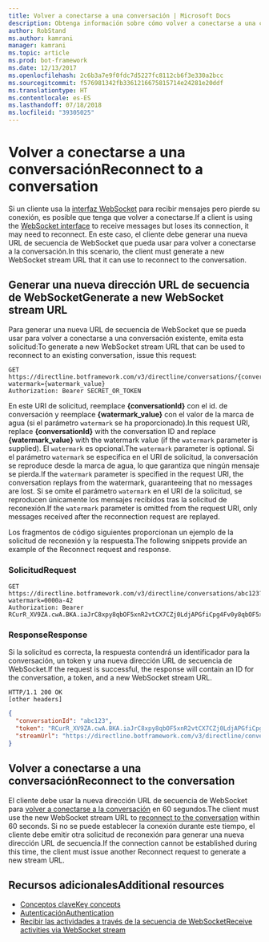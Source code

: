 ```yaml
---
title: Volver a conectarse a una conversación | Microsoft Docs
description: Obtenga información sobre cómo volver a conectarse a una conversación mediante Direct Line API v3.0.
author: RobStand
ms.author: kamrani
manager: kamrani
ms.topic: article
ms.prod: bot-framework
ms.date: 12/13/2017
ms.openlocfilehash: 2c6b3a7e9f0fdc7d5227fc8112cb6f3e330a2bcc
ms.sourcegitcommit: f576981342fb3361216675815714e24281e20ddf
ms.translationtype: HT
ms.contentlocale: es-ES
ms.lasthandoff: 07/18/2018
ms.locfileid: "39305025"
---
```

# <a name="reconnect-to-a-conversation"></a><span data-ttu-id="8e09b-103">Volver a conectarse a una conversación</span><span class="sxs-lookup"><span data-stu-id="8e09b-103">Reconnect to a conversation</span></span>

<span data-ttu-id="8e09b-104">Si un cliente usa la [interfaz WebSocket](bot-framework-rest-direct-line-3-0-receive-activities.md#connect-via-websocket) para recibir mensajes pero pierde su conexión, es posible que tenga que volver a conectarse.</span><span class="sxs-lookup"><span data-stu-id="8e09b-104">If a client is using the [WebSocket interface](bot-framework-rest-direct-line-3-0-receive-activities.md#connect-via-websocket) to receive messages but loses its connection, it may need to reconnect.</span></span> <span data-ttu-id="8e09b-105">En este caso, el cliente debe generar una nueva URL de secuencia de WebSocket que pueda usar para volver a conectarse a la conversación.</span><span class="sxs-lookup"><span data-stu-id="8e09b-105">In this scenario, the client must generate a new WebSocket stream URL that it can use to reconnect to the conversation.</span></span>

## <a name="generate-a-new-websocket-stream-url"></a><span data-ttu-id="8e09b-106">Generar una nueva dirección URL de secuencia de WebSocket</span><span class="sxs-lookup"><span data-stu-id="8e09b-106">Generate a new WebSocket stream URL</span></span>

<span data-ttu-id="8e09b-107">Para generar una nueva URL de secuencia de WebSocket que se pueda usar para volver a conectarse a una conversación existente, emita esta solicitud:</span><span class="sxs-lookup"><span data-stu-id="8e09b-107">To generate a new WebSocket stream URL that can be used to reconnect to an existing conversation, issue this request:</span></span> 

```http
GET https://directline.botframework.com/v3/directline/conversations/{conversationId}?watermark={watermark_value}
Authorization: Bearer SECRET_OR_TOKEN
```

<span data-ttu-id="8e09b-108">En este URI de solicitud, reemplace **{conversationId}** con el id. de conversación y reemplace **{watermark_value}** con el valor de la marca de agua (si el parámetro `watermark` se ha proporcionado).</span><span class="sxs-lookup"><span data-stu-id="8e09b-108">In this request URI, replace **{conversationId}** with the conversation ID and replace **{watermark_value}** with the watermark value (if the `watermark` parameter is supplied).</span></span> <span data-ttu-id="8e09b-109">El `watermark` es opcional.</span><span class="sxs-lookup"><span data-stu-id="8e09b-109">The `watermark` parameter is optional.</span></span> <span data-ttu-id="8e09b-110">Si el parámetro `watermark` se especifica en el URI de solicitud, la conversación se reproduce desde la marca de agua, lo que garantiza que ningún mensaje se pierda.</span><span class="sxs-lookup"><span data-stu-id="8e09b-110">If the `watermark` parameter is specified in the request URI, the conversation replays from the watermark, guaranteeing that no messages are lost.</span></span> <span data-ttu-id="8e09b-111">Si se omite el parámetro `watermark` en el URI de la solicitud, se reproducen únicamente los mensajes recibidos tras la solicitud de reconexión.</span><span class="sxs-lookup"><span data-stu-id="8e09b-111">If the `watermark` parameter is omitted from the request URI, only messages received after the reconnection request are replayed.</span></span>

<span data-ttu-id="8e09b-112">Los fragmentos de código siguientes proporcionan un ejemplo de la solicitud de reconexión y la respuesta.</span><span class="sxs-lookup"><span data-stu-id="8e09b-112">The following snippets provide an example of the Reconnect request and response.</span></span>

### <a name="request"></a><span data-ttu-id="8e09b-113">Solicitud</span><span class="sxs-lookup"><span data-stu-id="8e09b-113">Request</span></span>

```http
GET https://directline.botframework.com/v3/directline/conversations/abc123?watermark=0000a-42
Authorization: Bearer RCurR_XV9ZA.cwA.BKA.iaJrC8xpy8qbOF5xnR2vtCX7CZj0LdjAPGfiCpg4Fv0y8qbOF5xPGfiCpg4Fv0y8qqbOF5x8qbOF5xn
```

### <a name="response"></a><span data-ttu-id="8e09b-114">Response</span><span class="sxs-lookup"><span data-stu-id="8e09b-114">Response</span></span>

<span data-ttu-id="8e09b-115">Si la solicitud es correcta, la respuesta contendrá un identificador para la conversación, un token y una nueva dirección URL de secuencia de WebSocket.</span><span class="sxs-lookup"><span data-stu-id="8e09b-115">If the request is successful, the response will contain an ID for the conversation, a token, and a new WebSocket stream URL.</span></span>

```http
HTTP/1.1 200 OK
[other headers]
```

```json
{
  "conversationId": "abc123",
  "token": "RCurR_XV9ZA.cwA.BKA.iaJrC8xpy8qbOF5xnR2vtCX7CZj0LdjAPGfiCpg4Fv0y8qbOF5xPGfiCpg4Fv0y8qqbOF5x8qbOF5xn",
  "streamUrl": "https://directline.botframework.com/v3/directline/conversations/abc123/stream?watermark=000a-4&amp;t=RCurR_XV9ZA.cwA..."
}
```

## <a name="reconnect-to-the-conversation"></a><span data-ttu-id="8e09b-116">Volver a conectarse a una conversación</span><span class="sxs-lookup"><span data-stu-id="8e09b-116">Reconnect to the conversation</span></span>

<span data-ttu-id="8e09b-117">El cliente debe usar la nueva dirección URL de secuencia de WebSocket para [volver a conectarse a la conversación](bot-framework-rest-direct-line-3-0-receive-activities.md#connect-via-websocket) en 60 segundos.</span><span class="sxs-lookup"><span data-stu-id="8e09b-117">The client must use the new WebSocket stream URL to [reconnect to the conversation](bot-framework-rest-direct-line-3-0-receive-activities.md#connect-via-websocket) within 60 seconds.</span></span> <span data-ttu-id="8e09b-118">Si no se puede establecer la conexión durante este tiempo, el cliente debe emitir otra solicitud de reconexión para generar una nueva dirección URL de secuencia.</span><span class="sxs-lookup"><span data-stu-id="8e09b-118">If the connection cannot be established during this time, the client must issue another Reconnect request to generate a new stream URL.</span></span>

## <a name="additional-resources"></a><span data-ttu-id="8e09b-119">Recursos adicionales</span><span class="sxs-lookup"><span data-stu-id="8e09b-119">Additional resources</span></span>

- [<span data-ttu-id="8e09b-120">Conceptos clave</span><span class="sxs-lookup"><span data-stu-id="8e09b-120">Key concepts</span></span>](bot-framework-rest-direct-line-3-0-concepts.md)
- [<span data-ttu-id="8e09b-121">Autenticación</span><span class="sxs-lookup"><span data-stu-id="8e09b-121">Authentication</span></span>](bot-framework-rest-direct-line-3-0-authentication.md)
- [<span data-ttu-id="8e09b-122">Recibir las actividades a través de la secuencia de WebSocket</span><span class="sxs-lookup"><span data-stu-id="8e09b-122">Receive activities via WebSocket stream</span></span>](bot-framework-rest-direct-line-3-0-receive-activities.md#connect-via-websocket)